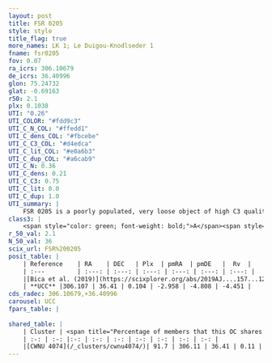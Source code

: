 ```yaml
---
layout: post
title: FSR 0205
style: style
title_flag: true
more_names: LK 1; Le Duigou-Knodlseder 1
fname: fsr0205
fov: 0.07
ra_icrs: 306.10679
de_icrs: 36.40996
glon: 75.24732
glat: -0.69163
r50: 2.1
plx: 0.1038
UTI: "0.26"
UTI_COLOR: "#fdd9c3"
UTI_C_N_COL: "#ffedd1"
UTI_C_dens_COL: "#fbcebe"
UTI_C_C3_COL: "#d4edca"
UTI_C_lit_COL: "#e0a6b3"
UTI_C_dup_COL: "#a6cab9"
UTI_C_N: 0.36
UTI_C_dens: 0.21
UTI_C_C3: 0.75
UTI_C_lit: 0.0
UTI_C_dup: 1.0
UTI_summary: |
    FSR 0205 is a poorly populated, very loose object of high C3 quality. It is rarely studied in the literature, with no articles listed in the last 6 years. This object shares a large percentage of members with a later reported entry.
class3: |
    <span style="color: green; font-weight: bold;">A</span><span style="color: #FFC300; font-weight: bold;">B</span>
r_50_val: 2.1
N_50_val: 36
scix_url: FSR%200205
posit_table: |
    | Reference    | RA    | DEC   | Plx  | pmRA  | pmDE   |  Rv  |
    | :---         | :---: | :---: | :---: | :---: | :---: | :---: |
    |[Bica et al. (2019)](https://scixplorer.org/abs/2019AJ....157...12B) | 306.104 | 36.408 | -- | -- | -- | -- |
    | **UCC** |306.107 | 36.41 | 0.104 | -2.958 | -4.808 | -4.451 | 
cds_radec: 306.10679,+36.40996
carousel: UCC
fpars_table: |
    
shared_table: |
    | Cluster | <span title="Percentage of members that this OC shares with the ones listed">%</span>   | RA   | DEC   | Plx   | pmRA  | pmDE  | Rv | UTI |
    | :-: | :-: |:-: | :-: | :-: | :-: | :-: | :-: | :-: |
    |[CWNU 4074](/_clusters/cwnu4074/)| 91.7 | 306.11 | 36.41 | 0.11 | -2.97 | -4.83 | -4.45 |0.18 |
---
```

